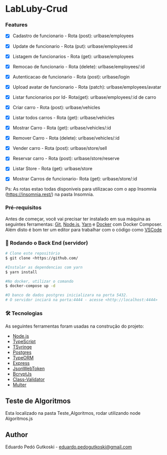 # LabLuby-Crud

### Features

- [x] Cadastro de funcionario - Rota (post): urlbase/employees
- [x] Update de funcionario - Rota (put): urlbase/employees:id
- [x] Listagem de funcionarios - Rota (get): urlbase/employees
- [x] Remocao de funcionario - Rota (delete): urlbase/employees/:id
- [x] Autenticacao de funcionario - Rota (post): urlbase/login
- [x] Upload avatar de funcionario - Rota (patch): urlbase/employees/avatar
- [x] Listar funcionarios por Id- Rota(get): urlbase/employees/:id de carro

- [x] Criar carro - Rota (post): urlbase/vehicles
- [x] Listar todos carros - Rota (get): urlbase/vehicles
- [x] Mostrar Carro - Rota (get): urlbase/vehicles/:id
- [x] Remover Carro - Rota (delete): urlbase/vehicles/:id

- [x] Vender carro - Rota (post): urlbase/store/sell
- [x] Reservar carro - Rota (post): urlbase/store/reserve
- [x] Listar Store - Rota (get): urlbase/store
- [x] Mostrar Carros de funcionario- Rota (get): urlbase/store/:id

Ps: As rotas estao todas disponiveis para utilizacao com o app Insomnia (https://insomnia.rest/) na pasta Insomnia.

### Pré-requisitos

Antes de começar, você vai precisar ter instalado em sua máquina as seguintes ferramentas:
[Git](https://git-scm.com), [Node.js](https://nodejs.org/en/), [Yarn](https://yarnpkg.com/) e [Docker](https://www.docker.com/) com Docker Composer.
Além disto é bom ter um editor para trabalhar com o código como [VSCode](https://code.visualstudio.com/)

### 🎲 Rodando o Back End (servidor)

```bash
# Clone este repositório
$ git clone <https://github.com/

#Instalar as dependencias com yarn
$ yarn install

#No docker, utilizar o comando
$ docker-compose up -d

#O banco de dados postgres inicializara na porta 5432.
# O servidor inciará na porta:4444 - acesse <http://localhost:4444>
```

### 🛠 Tecnologias

As seguintes ferramentas foram usadas na construção do projeto:

- [Node.js](https://nodejs.org/en/)
- [TypeScript](https://www.typescriptlang.org/)
- [TSyringe](https://github.com/microsoft/tsyringe)
- [Postgres](hhttps://www.postgresql.org/)
- [TypeORM](https://www.postgresql.org/)
- [Express](https://expressjs.com/)
- [JsonWebToken](https://jwt.io/)
- [BcryptJs](https://www.npmjs.com/package/bcryptjs)
- [Class-Validator](https://github.com/typestack/class-validator)
- [Multer](https://www.npmjs.com/package/multer)

## Teste de Algoritmos

Esta localizado na pasta Teste_Algoritmos, rodar utilizando node Algoritmos.js

## Author

Eduardo Pedó Gutkoski - eduardo.pedogutkoski@gmail.com
